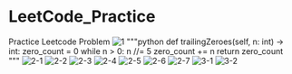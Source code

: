 # LeetCode_Practice
Practice Leetcode Problem
![1](https://user-images.githubusercontent.com/60283244/142562615-2d1f183f-33d3-4a15-83f3-e1e9e89aeec6.JPG)
"""python
def trailingZeroes(self, n: int) -> int:
    zero_count = 0
    while n > 0:
        n //= 5
        zero_count += n
    return zero_count
"""
![2-1](https://user-images.githubusercontent.com/60283244/142562618-f983876d-45e0-4e27-b03c-7bce231207df.JPG)
![2-2](https://user-images.githubusercontent.com/60283244/142562619-9a40a984-0467-476d-874a-0b797870c916.JPG)
![2-3](https://user-images.githubusercontent.com/60283244/142562621-df1a8862-b595-4aba-bb8f-37e2fbae9e10.JPG)
![2-4](https://user-images.githubusercontent.com/60283244/142562623-a9733ba9-75b0-480d-a57b-9d3d53b09a30.JPG)
![2-5](https://user-images.githubusercontent.com/60283244/142562625-50a60f2b-6db8-463f-b5c5-57b23a2cf4a7.JPG)
![2-6](https://user-images.githubusercontent.com/60283244/142562628-425ffe43-4f6e-4c4b-bec1-71eb53653135.JPG)
![2-7](https://user-images.githubusercontent.com/60283244/142562630-d42234e3-8d31-4739-9ba6-15cfcd5bd13f.JPG)
![3-1](https://user-images.githubusercontent.com/60283244/142562632-a1fdad40-76e3-48e5-9cb6-42fcee1c6160.JPG)
![3-2](https://user-images.githubusercontent.com/60283244/142562633-64af0929-1c62-4e56-a385-2d17e9e93437.JPG)
